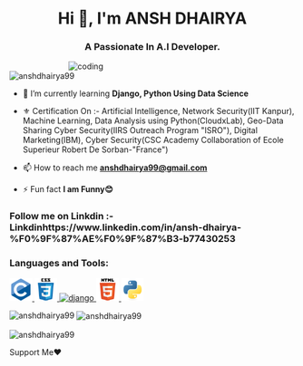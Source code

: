 <h1 align="center">Hi 👋, I'm ANSH DHAIRYA</h1>
<h3 align="center">A Passionate In A.I Developer.</h3>
<img align="right" alt="coding"width="400"src="https://camo.githubusercontent.com/cae12fddd9d6982901d82580bdf321d81fb299141098ca1c2d4891870827bf17/68747470733a2f2f6d69726f2e6d656469756d2e636f6d2f6d61782f313336302f302a37513379765349765f7430696f4a2d5a2e676966">

<p align="left"> <img src="https://komarev.com/ghpvc/?username=anshdhairya99&label=Profile%20views&color=0e75b6&style=flat" alt="anshdhairya99" /> </p>

- 🌱 I’m currently learning **Django, Python Using Data Science**
- ⚜ Certification On :- Artificial Intelligence, Network Security(IIT Kanpur), Machine Learning, Data Analysis using Python(CloudxLab), Geo-Data Sharing Cyber Security(IIRS Outreach Program "ISRO"), Digital Marketing(IBM), Cyber Security(CSC Academy Collaboration of Ecole Superieur Robert De Sorban-"France")

- 📫 How to reach me **anshdhairya99@gmail.com**

- ⚡ Fun fact **I am Funny😊**

<h3 align="left"> Follow me on Linkdin :- Linkdinhttps://www.linkedin.com/in/ansh-dhairya-%F0%9F%87%AE%F0%9F%87%B3-b77430253 </h3>
<p align="left">
</p>


<h3 align="left">Languages and Tools:</h3>
<p align="left"> <a href="https://www.cprogramming.com/" target="_blank" rel="noreferrer"> <img src="https://raw.githubusercontent.com/devicons/devicon/master/icons/c/c-original.svg" alt="c" width="40" height="40"/> </a> <a href="https://www.w3schools.com/css/" target="_blank" rel="noreferrer"> <img src="https://raw.githubusercontent.com/devicons/devicon/master/icons/css3/css3-original-wordmark.svg" alt="css3" width="40" height="40"/> </a> <a href="https://www.djangoproject.com/" target="_blank" rel="noreferrer"> <img src="https://cdn.worldvectorlogo.com/logos/django.svg" alt="django" width="40" height="40"/> </a> <a href="https://www.w3.org/html/" target="_blank" rel="noreferrer"> <img src="https://raw.githubusercontent.com/devicons/devicon/master/icons/html5/html5-original-wordmark.svg" alt="html5" width="40" height="40"/> </a> <a href="https://www.python.org" target="_blank" rel="noreferrer"> <img src="https://raw.githubusercontent.com/devicons/devicon/master/icons/python/python-original.svg" alt="python" width="40" height="40"/> </a> </p>

<p><img align="left" src="https://github-readme-stats.vercel.app/api/top-langs?username=anshdhairya99&show_icons=true&locale=en&layout=compact" alt="anshdhairya99" /></p>

<p>&nbsp;<img align="center" src="https://github-readme-stats.vercel.app/api?username=anshdhairya99&show_icons=true&locale=en" alt="anshdhairya99" /></p>

<p><img align="center" src="https://github-readme-streak-stats.herokuapp.com/?user=anshdhairya99&" alt="anshdhairya99" /></p>
Support Me❤
